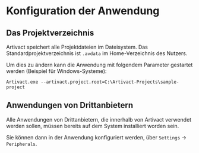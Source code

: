 # Konfiguration der Anwendung

## Das Projektverzeichnis

Artivact speichert alle Projektdateien im Dateisystem.
Das Standardprojektverzeichnis ist ```.avdata``` im Home-Verzeichnis des Nutzers.

Um dies zu ändern kann die Anwendung mit folgendem Parameter gestartet werden (Beispiel für Windows-Systeme):

``
Artivact.exe --artivact.project.root=C:\Artivact-Projects\sample-project
``

## Anwendungen von Drittanbietern

Alle Anwendungen von Drittanbietern, die innerhalb von Artivact verwendet werden sollen, müssen bereits auf dem System
installiert worden sein.

Sie können dann in der Anwendung konfiguriert werden, über ``Settings`` -> ``Peripherals``.